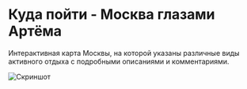 # Куда пойти - Москва глазами Артёма

Интерактивная карта Москвы, на которой указаны различные виды активного отдыха
с подробными описаниями и комментариями.

![Скриншот](https://dvmn.org/media/lessons/ezgif.com-gif-maker_4nWhtfQ.gif)
